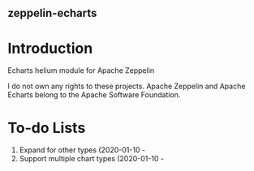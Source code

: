 ## zeppelin-echarts
# Introduction
Echarts helium module for Apache Zeppelin

I do not own any rights to these projects.
Apache Zeppelin and Apache Echarts belong to the Apache Software Foundation.

# To-do Lists
1. Expand for other types (2020-01-10 -
2. Support multiple chart types (2020-01-10 -
